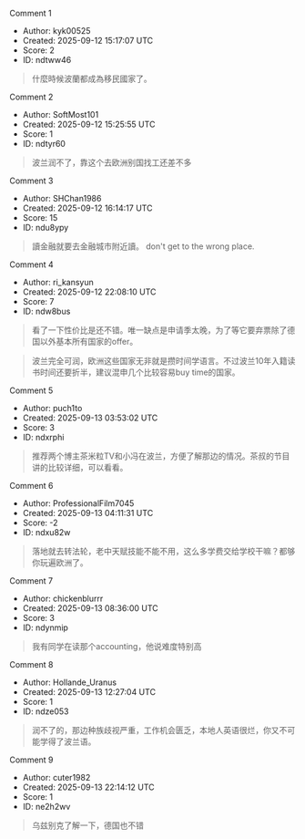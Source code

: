 Comment 1

- Author: kyk00525
- Created: 2025-09-12 15:17:07 UTC
- Score: 2
- ID: ndtww46

> 什麼時候波蘭都成為移民國家了。

Comment 2

- Author: SoftMost101
- Created: 2025-09-12 15:25:55 UTC
- Score: 1
- ID: ndtyr60

> 波兰润不了，靠这个去欧洲别国找工还差不多

Comment 3

- Author: SHChan1986
- Created: 2025-09-12 16:14:17 UTC
- Score: 15
- ID: ndu8ypy

> 讀金融就要去金融城市附近讀。 don't get to the wrong place.

Comment 4

- Author: ri_kansyun
- Created: 2025-09-12 22:08:10 UTC
- Score: 7
- ID: ndw8bus

> 看了一下性价比是还不错。唯一缺点是申请季太晚，为了等它要弃票除了德国以外基本所有国家的offer。

> 波兰完全可润，欧洲这些国家无非就是攒时间学语言。不过波兰10年入籍读书时间还要折半，建议混申几个比较容易buy time的国家。

Comment 5

- Author: puch1to
- Created: 2025-09-13 03:53:02 UTC
- Score: 3
- ID: ndxrphi

> 推荐两个博主茶米粒TV和小冯在波兰，方便了解那边的情况。茶叔的节目讲的比较详细，可以看看。

Comment 6

- Author: ProfessionalFilm7045
- Created: 2025-09-13 04:11:31 UTC
- Score: -2
- ID: ndxu82w

> 落地就去转法轮，老中天赋技能不能不用，这么多学费交给学校干嘛？都够你玩遍欧洲了。

Comment 7

- Author: chickenblurrr
- Created: 2025-09-13 08:36:00 UTC
- Score: 3
- ID: ndynmip

> 我有同学在读那个accounting，他说难度特别高

Comment 8

- Author: Hollande_Uranus
- Created: 2025-09-13 12:27:04 UTC
- Score: 1
- ID: ndze053

> 润不了的，那边种族歧视严重，工作机会匮乏，本地人英语很烂，你又不可能学得了波兰语。

Comment 9

- Author: cuter1982
- Created: 2025-09-13 22:14:12 UTC
- Score: 1
- ID: ne2h2wv

> 乌兹别克了解一下，德国也不错
